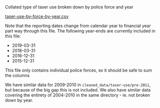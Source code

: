 Collated type of taser use broken down by police force and year

[taser-use-by-force-by-year.csv](taser-use-by-force-by-year.csv)

Note that the reporting dates change from calendar year to financial year part way through this file.  The following year-ends are currently included in this file:

- 2019-03-31
- 2018-03-31
- 2016-12-31
- 2015-12-31

This file only contains individual police forces, so it should be safe to sum the columns

We have similar data for 2009-2010 in `cleaned_data/taser-use/pre-2011`, but because of the big gap this is not included.  We also have similar data covering the entirety of 2004-2010 in the same directory - ie. not broken down by year.